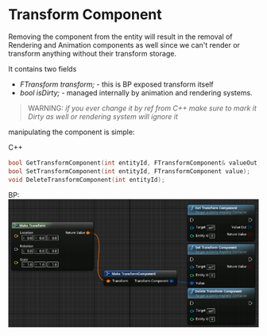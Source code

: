 # Transform Component

Removing the component from the entity will result in the removal of Rendering and Animation components as well since we can't render or transform anything without their transform storage.

It contains two fields

* *FTransform transform;* -  this is BP exposed transform itself
* *bool isDirty;* - managed internally by animation and rendering systems.

>WARNING: _if you ever change it by ref from C++ make sure to mark it Dirty as well or rendering system will ignore it_

manipulating the component is simple:

C++

```C++
bool GetTransformComponent(int entityId, FTransformComponent& valueOut);
bool SetTransformComponent(int entityId, FTransformComponent value);
void DeleteTransformComponent(int entityId);
```

BP:
![alt text](static/img/screens/transform_component.png "")
